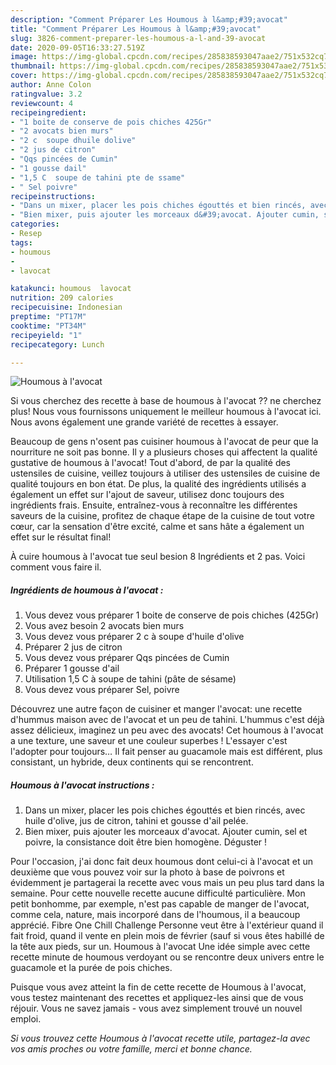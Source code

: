 ```yaml
---
description: "Comment Préparer Les Houmous à l&amp;#39;avocat"
title: "Comment Préparer Les Houmous à l&amp;#39;avocat"
slug: 3826-comment-preparer-les-houmous-a-l-and-39-avocat
date: 2020-09-05T16:33:27.519Z
image: https://img-global.cpcdn.com/recipes/285838593047aae2/751x532cq70/houmous-a-lavocat-photo-principale-de-la-recette.jpg
thumbnail: https://img-global.cpcdn.com/recipes/285838593047aae2/751x532cq70/houmous-a-lavocat-photo-principale-de-la-recette.jpg
cover: https://img-global.cpcdn.com/recipes/285838593047aae2/751x532cq70/houmous-a-lavocat-photo-principale-de-la-recette.jpg
author: Anne Colon
ratingvalue: 3.2
reviewcount: 4
recipeingredient:
- "1 boite de conserve de pois chiches 425Gr"
- "2 avocats bien murs"
- "2 c  soupe dhuile dolive"
- "2 jus de citron"
- "Qqs pincées de Cumin"
- "1 gousse dail"
- "1,5 C  soupe de tahini pte de ssame"
- " Sel poivre"
recipeinstructions:
- "Dans un mixer, placer les pois chiches égouttés et bien rincés, avec huile d&#39;olive, jus de citron, tahini et gousse d&#39;ail pelée."
- "Bien mixer, puis ajouter les morceaux d&#39;avocat. Ajouter cumin, sel et poivre, la consistance doit être bien homogène. Déguster !"
categories:
- Resep
tags:
- houmous
- 
- lavocat

katakunci: houmous  lavocat 
nutrition: 209 calories
recipecuisine: Indonesian
preptime: "PT17M"
cooktime: "PT34M"
recipeyield: "1"
recipecategory: Lunch

---
```



![Houmous à l&#39;avocat](https://img-global.cpcdn.com/recipes/285838593047aae2/751x532cq70/houmous-a-lavocat-photo-principale-de-la-recette.jpg)

Si vous cherchez des recette à base de houmous à l&#39;avocat ?? ne cherchez plus! Nous vous fournissons uniquement le meilleur houmous à l&#39;avocat ici. Nous avons également une grande variété de recettes à essayer.

Beaucoup de gens n'osent pas cuisiner houmous à l&#39;avocat de peur que la nourriture ne soit pas bonne. Il y a plusieurs choses qui affectent la qualité gustative de houmous à l&#39;avocat! Tout d'abord, de par la qualité des ustensiles de cuisine, veillez toujours à utiliser des ustensiles de cuisine de qualité toujours en bon état. De plus, la qualité des ingrédients utilisés a également un effet sur l'ajout de saveur, utilisez donc toujours des ingrédients frais. Ensuite, entraînez-vous à reconnaître les différentes saveurs de la cuisine, profitez de chaque étape de la cuisine de tout votre cœur, car la sensation d'être excité, calme et sans hâte a également un effet sur le résultat final!

<!--inarticleads1-->

À cuire houmous à l&#39;avocat tue seul besion 8 Ingrédients et 2 pas. Voici comment vous faire il.

##### Ingrédients de houmous à l&#39;avocat :

1. Vous devez vous préparer 1 boite de conserve de pois chiches (425Gr)
1. Vous avez besoin 2 avocats bien murs
1. Vous devez vous préparer 2 c à soupe d&#39;huile d&#39;olive
1. Préparer 2 jus de citron
1. Vous devez vous préparer Qqs pincées de Cumin
1. Préparer 1 gousse d&#39;ail
1. Utilisation 1,5 C à soupe de tahini (pâte de sésame)
1. Vous devez vous préparer  Sel, poivre


Découvrez une autre façon de cuisiner et manger l&#39;avocat: une recette d&#39;hummus maison avec de l&#39;avocat et un peu de tahini. L&#39;hummus c&#39;est déjà assez délicieux, imaginez un peu avec des avocats! Cet houmous à l&#39;avocat a une texture, une saveur et une couleur superbes ! L&#39;essayer c&#39;est l&#39;adopter pour toujours… Il fait penser au guacamole mais est différent, plus consistant, un hybride, deux continents qui se rencontrent. 

<!--inarticleads2-->

##### Houmous à l&#39;avocat instructions :

1. Dans un mixer, placer les pois chiches égouttés et bien rincés, avec huile d&#39;olive, jus de citron, tahini et gousse d&#39;ail pelée.
1. Bien mixer, puis ajouter les morceaux d&#39;avocat. Ajouter cumin, sel et poivre, la consistance doit être bien homogène. Déguster !


Pour l&#39;occasion, j&#39;ai donc fait deux houmous dont celui-ci à l&#39;avocat et un deuxième que vous pouvez voir sur la photo à base de poivrons et évidemment je partagerai la recette avec vous mais un peu plus tard dans la semaine. Pour cette nouvelle recette aucune difficulté particulière. Mon petit bonhomme, par exemple, n&#39;est pas capable de manger de l&#39;avocat, comme cela, nature, mais incorporé dans de l&#39;houmous, il a beaucoup apprécié. Fibre One Chill Challenge Personne veut être à l&#39;extérieur quand il fait froid, quand il vente en plein mois de février (sauf si vous êtes habillé de la tête aux pieds, sur un. Houmous à l&#39;avocat Une idée simple avec cette recette minute de houmous verdoyant ou se rencontre deux univers entre le guacamole et la purée de pois chiches. 

<!--inarticleads1-->

<p>
Puisque vous avez atteint la fin de cette recette de Houmous à l&#39;avocat, vous testez maintenant des recettes et appliquez-les ainsi que de vous réjouir. Vous ne savez jamais - vous avez simplement trouvé un nouvel emploi.
</p>

<p>
<i>Si vous trouvez cette Houmous à l&#39;avocat recette utile, partagez-la avec vos amis proches ou votre famille, merci et bonne chance.</i>
</p>
